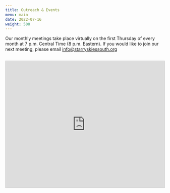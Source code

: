 ```yaml
---
title: Outreach & Events
menu: main
date: 2022-07-16
weight: 500
---
```

Our monthly meetings take place virtually on the first Thursday of every month at 7 p.m. Central Time (8 p.m. Eastern).  If you would like to join our next meeting, please email info@starryskiessouth.org

![]()

<iframe src="https://teamup.com/ksabefm1cnht8zce47?showLogo=0&showSearch=0&showProfileAndInfo=0&showSidepanel=1&disableSidepanel=1&showTitle=0&showViewSelector=1&showMenu=0&showAgendaHeader=1&showAgendaDetails=0&showYearViewHeader=1" style="width: 100%; height: 400px; border: 1px solid #cccccc" loading="lazy" frameborder="0"></iframe>